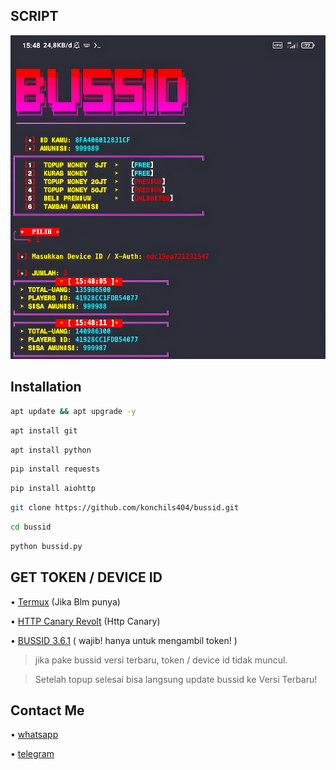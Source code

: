 ## SCRIPT
![SCRIPT](./img/topup.jpeg)

## Installation

```bash
apt update && apt upgrade -y
```

```bash
apt install git
```

```bash
apt install python
```

```bash
pip install requests
```

```bash
pip install aiohttp
```

```bash
git clone https://github.com/konchils404/bussid.git
```

```bash
cd bussid
```

```bash
python bussid.py
```


## GET TOKEN / DEVICE ID

• [Termux](https://f-droid.org/repo/com.termux_1000.apk)  (Jika Blm punya)

• [HTTP Canary Revolt](https://github.com/konchils404/bussid/releases/download/release/HttpCanary.apk) (Http Canary)

• [BUSSID 3.6.1](https://m.apkpure.com/id/bus-simulator-indonesia/com.maleo.bussimulatorid/download/3.6.1) ( wajib! hanya untuk mengambil token! ) 
> jika pake bussid versi terbaru, token / device id tidak muncul.

> Setelah topup selesai bisa langsung update bussid ke Versi Terbaru!


## Contact Me

• [whatsapp](https://wa.me/+6287878841498)

• [telegram](https://t.me/konchils)
